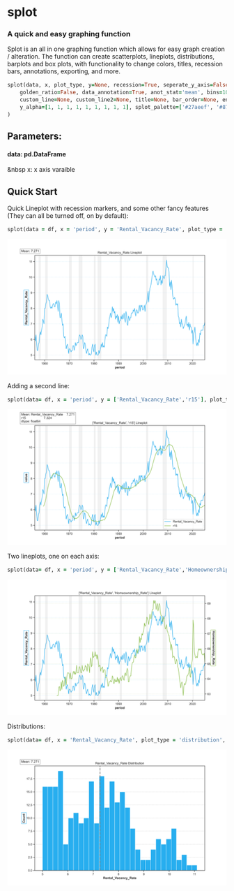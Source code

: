 # splot
### A quick and easy graphing function

Splot is an all in one graphing function which allows for easy graph creation / alteration. The function can create scatterplots, lineplots, distributions, barplots and box plots, with functionality to change colors, titles, recession bars, annotations, exporting, and more.

```ruby
splot(data, x, plot_type, y=None, recession=True, seperate_y_axis=False, text=None, size=[11.326, 7],
    golden_ratio=False, data_annotation=True, anot_stat='mean', bins=10, reg=False, reg_order=1, path=None, dpi=400,
    custom_line=None, custom_line2=None, title=None, bar_order=None, end_date=None,
    y_alpha=[1, 1, 1, 1, 1, 1, 1, 1, 1], splot_palette=['#27aeef', '#87bc45', '#ef9b20', '#b33dc6', '#E14636', '#E0C700'],
)
```

## Parameters:
#### data: pd.DataFrame
&nbsp x: x axis varaible

## Quick Start


Quick Lineplot with recession markers, and some other fancy features (They can all be turned off, on by default):
```ruby
splot(data = df, x = 'period', y = 'Rental_Vacancy_Rate', plot_type = 'lineplot')
```
![alt text](https://github.com/avspinelli/Python-for-Data-Science/blob/main/splot/images/RVR.png?raw=true)

Adding a second line:
```ruby
splot(data= df, x = 'period', y = ['Rental_Vacancy_Rate','r15'], plot_type = 'lineplot', path = 'your/path/here/image.png')
```
![alt text](https://github.com/avspinelli/Python-for-Data-Science/blob/main/splot/images/RVR_R15.png?raw=true)

Two lineplots, one on each axis:
```ruby
splot(data= df, x = 'period', y = ['Rental_Vacancy_Rate','Homeownership_Rate'], plot_type = 'lineplot',seperate_y_axis = True, data_annotation = False)
```
![alt text](https://github.com/avspinelli/Python-for-Data-Science/blob/main/splot/images/RVR_HR2.png?raw=true)

Distributions:
```ruby
splot(data= df, x = 'Rental_Vacancy_Rate', plot_type = 'distribution', bins = 30,)
```
![alt text](https://github.com/avspinelli/Python-for-Data-Science/blob/main/splot/images/RVR_dist.png?raw=true)


